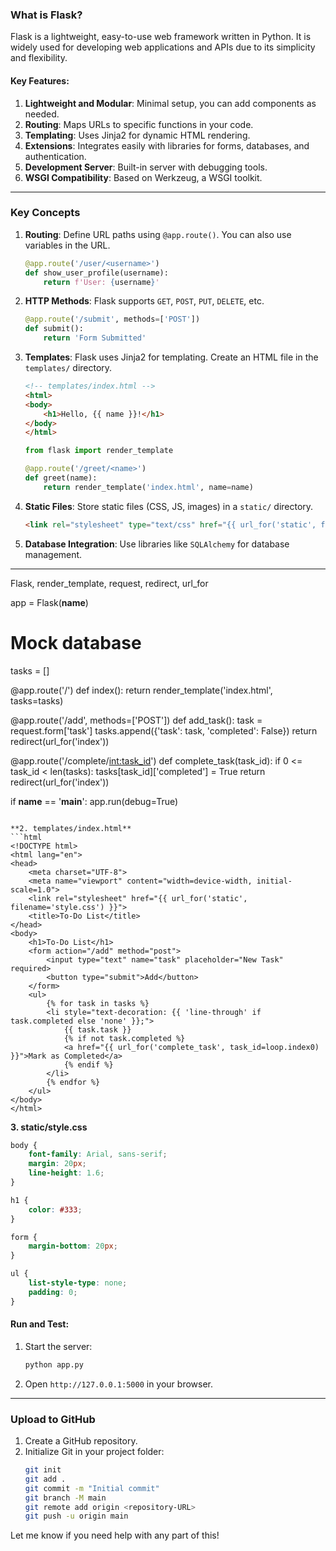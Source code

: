 ### **What is Flask?**

Flask is a lightweight, easy-to-use web framework written in Python. It is widely used for developing web applications and APIs due to its simplicity and flexibility.

#### Key Features:
1. **Lightweight and Modular**: Minimal setup, you can add components as needed.
2. **Routing**: Maps URLs to specific functions in your code.
3. **Templating**: Uses Jinja2 for dynamic HTML rendering.
4. **Extensions**: Integrates easily with libraries for forms, databases, and authentication.
5. **Development Server**: Built-in server with debugging tools.
6. **WSGI Compatibility**: Based on Werkzeug, a WSGI toolkit.

---


### **Key Concepts**

1. **Routing**:
   Define URL paths using `@app.route()`. You can also use variables in the URL.
   ```python
   @app.route('/user/<username>')
   def show_user_profile(username):
       return f'User: {username}'
   ```

2. **HTTP Methods**:
   Flask supports `GET`, `POST`, `PUT`, `DELETE`, etc.
   ```python
   @app.route('/submit', methods=['POST'])
   def submit():
       return 'Form Submitted'
   ```

3. **Templates**:
   Flask uses Jinja2 for templating. Create an HTML file in the `templates/` directory.
   ```html
   <!-- templates/index.html -->
   <html>
   <body>
       <h1>Hello, {{ name }}!</h1>
   </body>
   </html>
   ```
   ```python
   from flask import render_template

   @app.route('/greet/<name>')
   def greet(name):
       return render_template('index.html', name=name)
   ```

4. **Static Files**:
   Store static files (CSS, JS, images) in a `static/` directory.
   ```html
   <link rel="stylesheet" type="text/css" href="{{ url_for('static', filename='style.css') }}">
   ```

5. **Database Integration**:
   Use libraries like `SQLAlchemy` for database management.

---




 Flask, render_template, request, redirect, url_for

app = Flask(__name__)

# Mock database
tasks = []

@app.route('/')
def index():
    return render_template('index.html', tasks=tasks)

@app.route('/add', methods=['POST'])
def add_task():
    task = request.form['task']
    tasks.append({'task': task, 'completed': False})
    return redirect(url_for('index'))

@app.route('/complete/<int:task_id>')
def complete_task(task_id):
    if 0 <= task_id < len(tasks):
        tasks[task_id]['completed'] = True
    return redirect(url_for('index'))

if __name__ == '__main__':
    app.run(debug=True)
```

**2. templates/index.html**
```html
<!DOCTYPE html>
<html lang="en">
<head>
    <meta charset="UTF-8">
    <meta name="viewport" content="width=device-width, initial-scale=1.0">
    <link rel="stylesheet" href="{{ url_for('static', filename='style.css') }}">
    <title>To-Do List</title>
</head>
<body>
    <h1>To-Do List</h1>
    <form action="/add" method="post">
        <input type="text" name="task" placeholder="New Task" required>
        <button type="submit">Add</button>
    </form>
    <ul>
        {% for task in tasks %}
        <li style="text-decoration: {{ 'line-through' if task.completed else 'none' }};">
            {{ task.task }}
            {% if not task.completed %}
            <a href="{{ url_for('complete_task', task_id=loop.index0) }}">Mark as Completed</a>
            {% endif %}
        </li>
        {% endfor %}
    </ul>
</body>
</html>
```

**3. static/style.css**
```css
body {
    font-family: Arial, sans-serif;
    margin: 20px;
    line-height: 1.6;
}

h1 {
    color: #333;
}

form {
    margin-bottom: 20px;
}

ul {
    list-style-type: none;
    padding: 0;
}
```

#### **Run and Test**:
1. Start the server:
   ```bash
   python app.py
   ```
2. Open `http://127.0.0.1:5000` in your browser.

---

### **Upload to GitHub**
1. Create a GitHub repository.
2. Initialize Git in your project folder:
   ```bash
   git init
   git add .
   git commit -m "Initial commit"
   git branch -M main
   git remote add origin <repository-URL>
   git push -u origin main
   ```

Let me know if you need help with any part of this!
